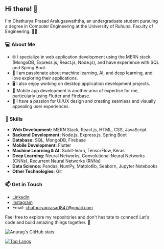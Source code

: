 ## Hi there! 👋

I'm Chathurya Prasad Aralugaswaththa, an undergraduate student pursuing a degree in Computer Engineering at the University of Ruhuna, Faculty of Engineering. 👨‍🎓

### 💻 About Me

- 🌐 I specialize in web application development using the MERN stack (MongoDB, Express.js, React.js, Node.js), and have experience with SQL and Spring Boot.
- 🧠 I am passionate about machine learning, AI, and deep learning, and love exploring their applications.
- 🖥️ I also enjoy working on desktop application development projects.
- 📱 Mobile app development is another area of expertise for me, particularly using Flutter and Firebase.
- 🎨 I have a passion for UI/UX design and creating seamless and visually appealing user experiences.


### 🚀 Skills

- **Web Development:** MERN Stack, React.js, HTML, CSS, JavaScript
- **Backend Development:** Node.js, Express.js, Spring Boot
- **Database:** SQL, MongoDB, Firebase
- **Mobile Development:** Flutter
- **Machine Learning & AI:** Scikit-learn, TensorFlow, Keras
- **Deep Learning:** Neural Networks, Convolutional Neural Networks (CNNs), Recurrent Neural Networks (RNNs)
- **Data Science:** Pandas, NumPy, Matplotlib, Seaborn, Jupyter Notebooks
- **Other Technologies:** Git

### 📫 Get in Touch

- [LinkedIn](https://www.linkedin.com/in/chathurya-prasad-3b4410252/)
- [Instagram](https://www.instagram.com/crprasa/)
- Email: chathuryaprasad847@gmail.com

Feel free to explore my repositories and don't hesitate to connect! Let's code and build amazing things together. 🚀

![Anurag's GitHub stats](https://github-readme-stats.vercel.app/api?username=CPrasa&show_icons=true&theme=transparent)
<!-- Add an empty line for spacing -->

[![Top Langs](https://github-readme-stats.vercel.app/api/top-langs/?username=CPrasa&layout=donut&bg_color=000000&title_color=ffffff&text_color=ffffff&icon_color=ffffff)](https://github.com/CPrasa/github-readme-stats)
